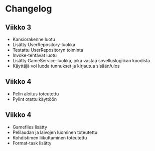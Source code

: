 # Changelog

## Viikko 3

- Kansiorakenne luotu
- Lisätty UserRepository-luokka
- Testattu UserRepositoryn toiminta
- Invoke-tehtävät luotu
- Lisätty GameService-luokka, joka vastaa sovelluslogiikan koodista
- Käyttäjä voi luoda tunnukset ja kirjautua sisään/ulos

## Viikko 4

- Pelin aloitus toteutettu
- Pylint otettu käyttöön

## Viikko 4

- Gamefiles lisätty
- Pelilaudan ja laivojen luominen toteutettu
- Kohdistimen liikuttaminen toteutettu
- Format-task lisätty
